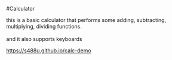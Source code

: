 #Calculator

<p>this is a basic calculator that performs some adding, subtracting, multiplying, dividing functions.<br><br>and it also supports keyboards</p>

<a href="https://s488u.github.io/calc-demo">https://s488u.github.io/calc-demo</a>